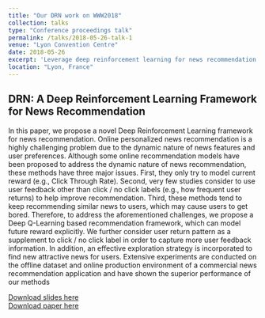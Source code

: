 ```yaml
---
title: "Our DRN work on WWW2018"
collection: talks
type: "Conference proceedings talk"
permalink: /talks/2018-05-26-talk-1
venue: "Lyon Convention Centre"
date: 2018-05-26
excerpt: 'Leverage deep reinforcement learning for news recommendation'
location: "Lyon, France"
---
```


## DRN: A Deep Reinforcement Learning Framework for News Recommendation

In this paper, we propose a novel Deep Reinforcement Learning framework for news recommendation. Online personalized news recommendation is a highly challenging problem due to the dynamic nature of news features and user preferences. Although some online recommendation models have been proposed to address the dynamic nature of news recommendation, these methods have three major issues. First, they only try to model current reward (e.g., Click Through Rate). Second, very few studies consider to use user feedback other than click / no click labels (e.g., how frequent user returns) to help improve recommendation. Third, these methods tend to keep recommending similar news to users, which may cause users to get bored. Therefore, to address the aforementioned challenges, we propose a Deep Q-Learning based recommendation framework, which can model future reward explicitly. We further consider user return pattern as a supplement to click / no click label in order to capture more user feedback information. In addition, an effective exploration strategy is incorporated to find new attractive news for users. Extensive experiments are conducted on the offline dataset and online production environment of a commercial news recommendation application and have shown the superior performance of our methods



[Download slides here](https://zhfzhmsra.github.io/files/dkn_www2018/2018-talks-DKN-slides.pdf)<br />
[Download paper here](https://zhfzhmsra.github.io/files/drn_www2018/p167-zheng.pdf)<br />
